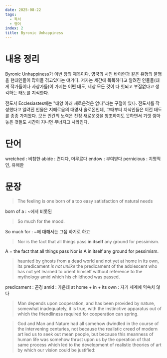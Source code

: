 ```yaml
---
date: 2025-08-22
tags:
  - 독서
  - 영어
index: 2
title: Byronic Unhappiness
---
```

# 내용 정리

Byronic Unhappiness가 이번 장의 제목이다. 영국의 시인 바이런과 같은 유형의 불행을 현대인들이 많이들 겪고있다는 얘기다. 저자는 세간에 똑똑하다고 알려진 인물들(대게 작가들이나 사상가들)이 가지는 어떤 태도, 세상 모든 것이 다 헛되고 부질없다고 생각하는 태도를 지적한다.

전도서 Ecclesiastes에는 "태양 아래 새로운것은 없다"라는 구절이 있다. 전도서를 작성했다고 알려진 인물은 지혜로움의 대명사 솔로몬인데, 그때부터 지식인들은 이런 태도를 종종 가져왔다. 모든 인간의 노력은 진정 새로운것을 창조하지도 못하면서 기껏 쌓아놓은 것들도 시간이 지나면 무너지고 사라진다.    
# 단어

wretched : 비참한
abide : 견디다, 머무르다
endow : 부여받다
pernicious : 치명적인, 유해한


# 문장

> The feeling is one born of a too easy satisfaction of
natural needs

born of a : ~에서 비롯된

> So much for the mood.

So much for : ~에 대해서는 그쯤 하기로 하고

> Nor is the
fact that all things pass **in itself** any ground for
pessimism.

A = the fact that all things pass 
Nor is A in itself any ground for pessimism.

>haunted by ghosts from a dead world and not yet
at home in its own, its predicament *is not unlike* the
predicament of the adolescent who has not yet
learned to orient himself without reference to the
mythology amid which his childhood was passed.

predicament : 곤경
amid : 가운데
at home + in + its own : 자기 세계에 익숙치 않다


>Man depends upon cooperation, and has been provided
by nature, somewhat inadequately, it is true, with
the instinctive apparatus out of which the
friendliness required for cooperation can spring.


>God and Man and Nature had all
somehow dwindled in the course of the intervening
centuries, not because the realistic creed of
modern art led us to seek out mean people, but
because this meanness of human life was somehow
thrust upon us by the operation of that same
process which led to the development of realistic
theories of art by which our vision could be
justified: